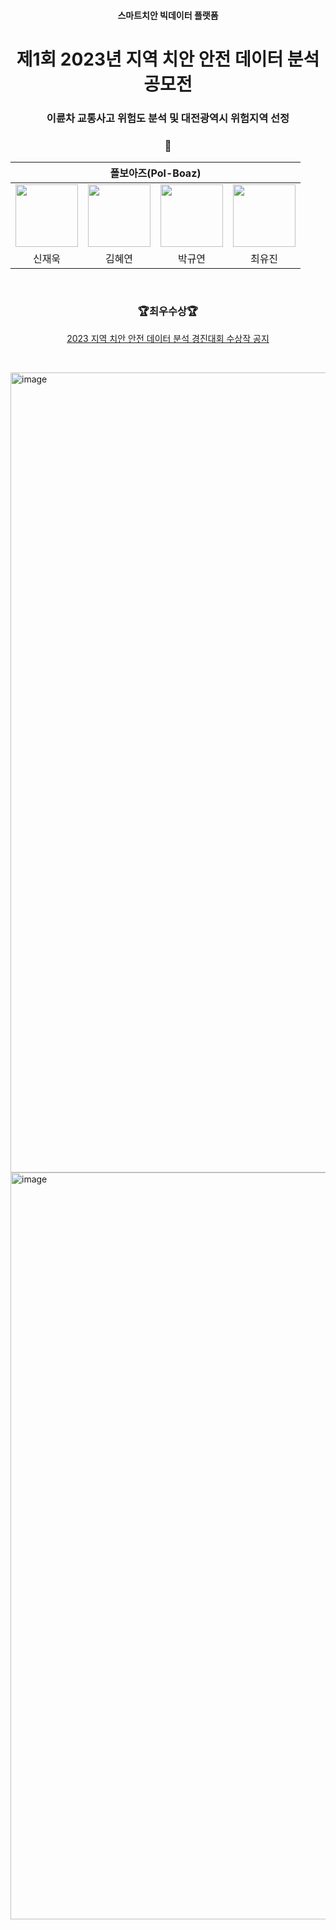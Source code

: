 <h4 align='center'> 스마트치안 빅데이터 플랫폼 </h4>

<h1 align='center'> 제1회 2023년 지역 치안 안전 데이터 분석 공모전 </h1>

<h3 align='center'> 이륜차 교통사고 위험도 분석 및 대전광역시 위험지역 선정 </h3>

<h3 align='center'> 🛵 </h3>

<div align='center'>

<table>
    <thead>
        <tr>
            <th colspan="4"> 폴보아즈(Pol-Boaz) </th>
        </tr>
    </thead>
    <tbody>
        <tr>
          <tr>
            <td align='center'><a href="https://github.com/jwshin0908"><img src="https://avatars.githubusercontent.com/u/59306720?v=4" width="100" height="100"></td>
            <td align='center'><a href="https://github.com/yeoniiii"><img src="https://avatars.githubusercontent.com/u/76769871?v=4" width="100" height="100"></td>
            <td align='center'><a href="https://github.com/noooey"><img src="https://avatars.githubusercontent.com/u/66217855?v=4" width="100" height="100"></td>
            <td align='center'><a href="https://github.com/youjin0450"><img src="https://avatars.githubusercontent.com/u/66248758?v=4" width="100" height="100"></td>
          </tr>
          <tr>
            <td align='center'>신재욱</td>
            <td align='center'>김혜연</td>
            <td align='center'>박규연</td>
            <td align='center'>최유진</td>
          </tr>
        </tr>
    </tbody>
</table>

</div>

&nbsp;  

<h3 align='center'> 🏆최우수상🏆 </h3>


<div align='center'>

<a href="https://www.bigdata-policing.kr/board/b_contest/view?idx=179&category="> 2023 지역 치안 안전 데이터 분석 경진대회 수상작 공지</a>

</div>


&nbsp;  

<img width="1280" alt="image" src="https://user-images.githubusercontent.com/66217855/218969595-86ae8686-4cdc-4307-bdd6-dfa4e75a1aa9.png">

<img width="1195" alt="image" src="https://user-images.githubusercontent.com/66217855/218964599-bb94a3fc-88b3-4dde-a58e-5dfc8fd6b4d1.png">

&nbsp; 

